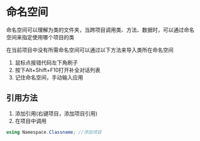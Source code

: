 # 命名空间

命名空间可以理解为类的文件夹，当跨项目调用类、方法、数据时，可以通过命名空间来指定使用哪个项目的类

在当前项目中没有所需命名空间可以通过以下方法来导入类所在命名空间

1. 鼠标点报错代码左下角刷子
2. 按下Alt+Shift+F10打开补全对话列表
3. 记住命名空间，手动输入应用

## 引用方法

1. 添加引用(右键项目，添加项目引用)
2. 在项目中调用

```c#
using Namespace.Classname; //添加项目

```

